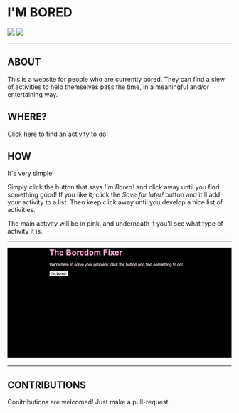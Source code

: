 # **I'M BORED**
<img src="https://img.shields.io/badge/MAJALIJU-creator-brightgreen">
<img src="https://img.shields.io/badge/phase1-project-blue">

___

## **ABOUT**
This is a website for people who are currently bored. They can find a slew of activities to help themselves pass the time, in a meaningful and/or entertaining way.

## **WHERE?**
[Click here to find an activity to do!](http://MAJALIJU.COM/im-bored)

## **HOW**
It's very simple!

Simply click the button that says *I'm Bored!* and click away until you find something good! If you like it, click the *Save for later!* button and it'll add your activity to a list. Then keep click away until you develop a nice list of activities. 

The main activity will be in pink, and underneath it you'll see what type of activity it is.

___
<img src ="images/main-website.gif">

___


## **CONTRIBUTIONS**
Conitributions are welcomed! Just make a pull-request.
